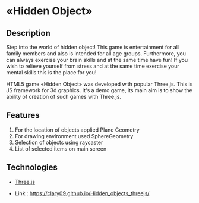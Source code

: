 


«Hidden Object»
====================================================
Description
--------
Step into the world of hidden object! This game is entertainment for all family members and also is  intended for all age groups. Furthermore, you can always exercise your brain skills and at the same time have fun! If you wish to relieve yourself from stress and at the same time exercise your mental skills this is the place for you!

HTML5 game «Hidden Object» was developed with popular  Three.js.  This is JS framework for 3d graphics. It's a demo game, its main aim is to show the ability of creation of such games with Three.js. 

Features
--------

1. For the location of objects applied Plane Geometry
2. For drawing environment used SphereGeometry
3. Selection of objects using raycaster
4. List of selected items on main screen

Technologies
------------

* [Three.js](https://threejs.org/)

* Link : https://clary09.github.io/Hidden_objects_threejs/

